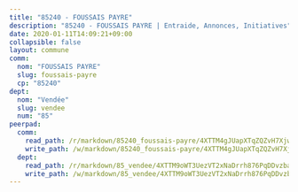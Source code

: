 ```yaml
---
title: "85240 - FOUSSAIS PAYRE"
description: "85240 - FOUSSAIS PAYRE | Entraide, Annonces, Initiatives"
date: 2020-01-11T14:09:21+09:00
collapsible: false
layout: commune
comm:
  nom: "FOUSSAIS PAYRE"
  slug: foussais-payre
  cp: "85240"
dept:
  nom: "Vendée"
  slug: vendee
  num: "85"
peerpad:
  comm:
    read_path: /r/markdown/85240_foussais-payre/4XTTM4gJUapXTqZQZvH7XjwRaeN2z7S2Mi3XhcZykHj8x5hH3
    write_path: /w/markdown/85240_foussais-payre/4XTTM4gJUapXTqZQZvH7XjwRaeN2z7S2Mi3XhcZykHj8x5hH3-K3TgUqgXkw9i6TxnRGWD2AhXW4jDb1Xkp2kmqdw42n1T8DBiXeu52dYPQE2XSu3xorVsiq9gCJCexYywDM5C2mFdJyqfZHBnpeNbU9a7YjS4ZJUosGp1pzsK9BnZhaFWhB6pucGq
  dept:
    read_path: /r/markdown/85_vendee/4XTTM9oWT3UezVT2xNaDrrh876PqDDvzbaovSPP6P6ha63Ezk
    write_path: /w/markdown/85_vendee/4XTTM9oWT3UezVT2xNaDrrh876PqDDvzbaovSPP6P6ha63Ezk-K3TgTz4T2Ao5CxcmNgKRpi6DXEbSZWgvvZNdT7V4KiJycR1vvtGLxg5iYYYKajishdNzKNazAywn7vjwqtQs859ALiENaqFJQsULDwd4rYqVPy8n3JbNCeuPxinCnetCgcSuCcyv
---
```


